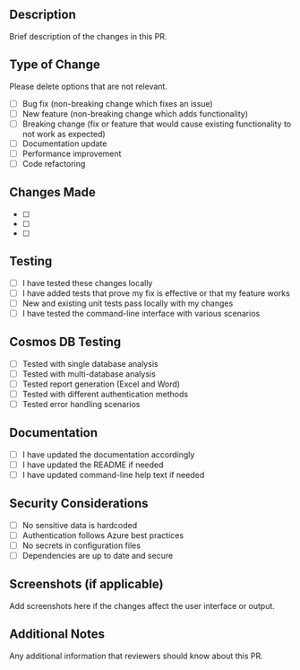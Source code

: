 ## Description
Brief description of the changes in this PR.

## Type of Change
Please delete options that are not relevant.

- [ ] Bug fix (non-breaking change which fixes an issue)
- [ ] New feature (non-breaking change which adds functionality)
- [ ] Breaking change (fix or feature that would cause existing functionality to not work as expected)
- [ ] Documentation update
- [ ] Performance improvement
- [ ] Code refactoring

## Changes Made
- [ ] 
- [ ] 
- [ ] 

## Testing
- [ ] I have tested these changes locally
- [ ] I have added tests that prove my fix is effective or that my feature works
- [ ] New and existing unit tests pass locally with my changes
- [ ] I have tested the command-line interface with various scenarios

## Cosmos DB Testing
- [ ] Tested with single database analysis
- [ ] Tested with multi-database analysis
- [ ] Tested report generation (Excel and Word)
- [ ] Tested with different authentication methods
- [ ] Tested error handling scenarios

## Documentation
- [ ] I have updated the documentation accordingly
- [ ] I have updated the README if needed
- [ ] I have updated command-line help text if needed

## Security Considerations
- [ ] No sensitive data is hardcoded
- [ ] Authentication follows Azure best practices
- [ ] No secrets in configuration files
- [ ] Dependencies are up to date and secure

## Screenshots (if applicable)
Add screenshots here if the changes affect the user interface or output.

## Additional Notes
Any additional information that reviewers should know about this PR.

